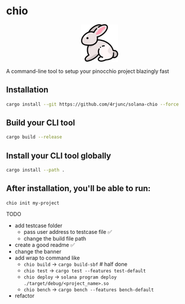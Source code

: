 # chio 

<div align="center">
  <img src="assets/logo.png" alt="Bruno CLI Logo" width="20%">
</div>

A command-line tool to setup your pinocchio project blazingly fast

## Installation

```bash
cargo install --git https://github.com/4rjunc/solana-chio --force
```

## Build your CLI tool

```bash
cargo build --release
```

## Install your CLI tool globally

```bash
cargo install --path .
```

## After installation, you'll be able to run:

```bash
chio init my-project
```

TODO
- add testcase folder
    - pass user address to testcase file ✅
    - change the build file path
- create a good readme ✅       
- change the banner 
- add wrap to command like 
    - `chio build` -> `cargo build-sbf` # half done
    - `chio test` -> `cargo test --features test-default`
    - `chio deploy` -> `solana program deploy ./target/debug/<project_name>.so`
    - `chio bench` -> `cargo bench --features bench-default`
- refactor
